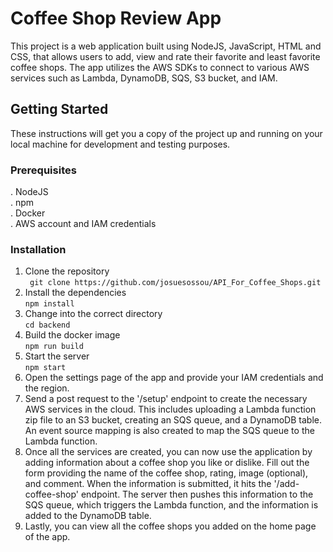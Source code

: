 # Coffee Shop Review App
This project is a web application built using NodeJS, JavaScript, HTML and CSS, that allows users to add, view and rate their favorite and least favorite coffee shops. The app utilizes the AWS SDKs to connect to various AWS services such as Lambda, DynamoDB, SQS, S3 bucket, and IAM.

## Getting Started
These instructions will get you a copy of the project up and running on your local machine for development and testing purposes.

### Prerequisites
. NodeJS <br>
. npm <br>
. Docker <br>
. AWS account and IAM credentials <br>

### Installation
1. Clone the repository <br>
``` git clone https://github.com/josuesossou/API_For_Coffee_Shops.git```<br>
2. Install the dependencies<br>
``` npm install ```<br>
3. Change into the correct directory<br>
```cd backend``` <br>
4. Build the docker image<br>
```npm run build```<br>
5. Start the server<br>
```npm start```<br>
6. Open the settings page of the app and provide your IAM credentials and the region.
7. Send a post request to the '/setup' endpoint to create the necessary AWS services in the cloud. This includes uploading a Lambda function zip file to an S3 bucket, creating an SQS queue, and a DynamoDB table. An event source mapping is also created to map the SQS queue to the Lambda function.
8. Once all the services are created, you can now use the application by adding information about a coffee shop you like or dislike. Fill out the form providing the name of the coffee shop, rating, image (optional), and comment. When the information is submitted, it hits the '/add-coffee-shop' endpoint. The server then pushes this information to the SQS queue, which triggers the Lambda function, and the information is added to the DynamoDB table.
9. Lastly, you can view all the coffee shops you added on the home page of the app.